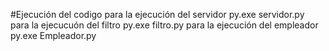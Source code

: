 #Ejecución del codigo 
para la ejecución del servidor 
py.exe servidor.py
para la ejecucuón del filtro
py.exe filtro.py
para la ejecución del empleador
py.exe Empleador.py